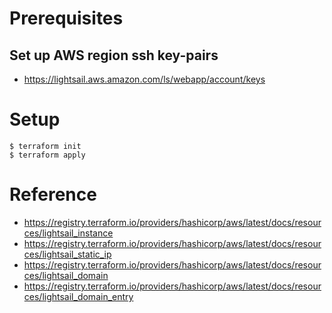 # Prerequisites

## Set up AWS region ssh key-pairs

* https://lightsail.aws.amazon.com/ls/webapp/account/keys

# Setup

```shell
$ terraform init
$ terraform apply
```

# Reference

* https://registry.terraform.io/providers/hashicorp/aws/latest/docs/resources/lightsail_instance
* https://registry.terraform.io/providers/hashicorp/aws/latest/docs/resources/lightsail_static_ip
* https://registry.terraform.io/providers/hashicorp/aws/latest/docs/resources/lightsail_domain
* https://registry.terraform.io/providers/hashicorp/aws/latest/docs/resources/lightsail_domain_entry
